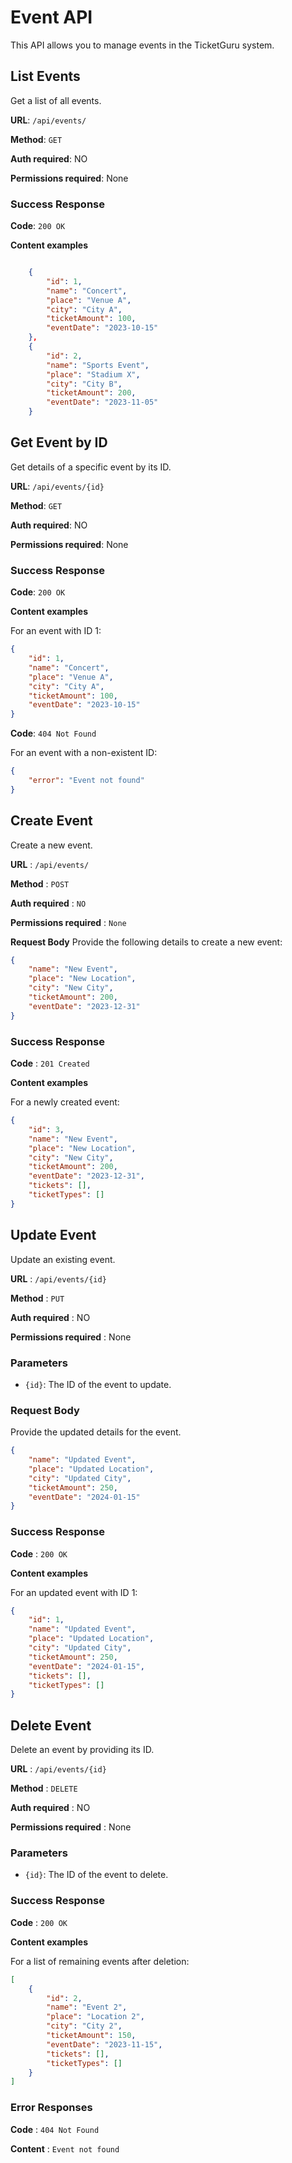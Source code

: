 # Event API

This API allows you to manage events in the TicketGuru system.

## List Events

Get a list of all events.

**URL**: `/api/events/`

**Method**: `GET`

**Auth required**: NO

**Permissions required**: None

### Success Response

**Code**: `200 OK`

**Content examples**

```json

    {
        "id": 1,
        "name": "Concert",
        "place": "Venue A",
        "city": "City A",
        "ticketAmount": 100,
        "eventDate": "2023-10-15"
    },
    {
        "id": 2,
        "name": "Sports Event",
        "place": "Stadium X",
        "city": "City B",
        "ticketAmount": 200,
        "eventDate": "2023-11-05"
    }
```

## Get Event by ID

Get details of a specific event by its ID.

**URL**: `/api/events/{id}`

**Method**: `GET`

**Auth required**: NO

**Permissions required**: None

### Success Response

**Code**: `200 OK`

**Content examples**

For an event with ID 1:

```json
{
    "id": 1,
    "name": "Concert",
    "place": "Venue A",
    "city": "City A",
    "ticketAmount": 100,
    "eventDate": "2023-10-15"
}
```

**Code**: `404 Not Found`

For an event with a non-existent ID:

```json
{
    "error": "Event not found"
}
```

## Create Event
Create a new event.

**URL** : `/api/events/`

**Method** : `POST`

**Auth required** : `NO`

**Permissions required** : `None`

**Request Body**
Provide the following details to create a new event:

```json
{
    "name": "New Event",
    "place": "New Location",
    "city": "New City",
    "ticketAmount": 200,
    "eventDate": "2023-12-31"
}
```
### Success Response
**Code** : `201 Created`

**Content examples**

For a newly created event:

```json
{
    "id": 3,
    "name": "New Event",
    "place": "New Location",
    "city": "New City",
    "ticketAmount": 200,
    "eventDate": "2023-12-31",
    "tickets": [],
    "ticketTypes": []
}
```

## Update Event

Update an existing event.

**URL** : `/api/events/{id}`

**Method** : `PUT`

**Auth required** : NO

**Permissions required** : None

### Parameters

- `{id}`: The ID of the event to update.

### Request Body

Provide the updated details for the event.

```json
{
    "name": "Updated Event",
    "place": "Updated Location",
    "city": "Updated City",
    "ticketAmount": 250,
    "eventDate": "2024-01-15"
}
```
### Success Response

**Code** : `200 OK`

**Content examples**

For an updated event with ID 1:

```json
{
    "id": 1,
    "name": "Updated Event",
    "place": "Updated Location",
    "city": "Updated City",
    "ticketAmount": 250,
    "eventDate": "2024-01-15",
    "tickets": [],
    "ticketTypes": []
}
```

## Delete Event

Delete an event by providing its ID.

**URL** : `/api/events/{id}`

**Method** : `DELETE`

**Auth required** : NO

**Permissions required** : None

### Parameters

- `{id}`: The ID of the event to delete.

### Success Response

**Code** : `200 OK`

**Content examples**

For a list of remaining events after deletion:

```json
[
    {
        "id": 2,
        "name": "Event 2",
        "place": "Location 2",
        "city": "City 2",
        "ticketAmount": 150,
        "eventDate": "2023-11-15",
        "tickets": [],
        "ticketTypes": []
    }
]
```
### Error Responses

**Code** : `404 Not Found`

**Content** : `Event not found`
